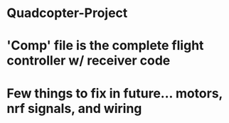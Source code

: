 # Quadcopter-Project

# 'Comp' file is the complete flight controller w/ receiver code
# Few things to fix in future... motors, nrf signals, and wiring
